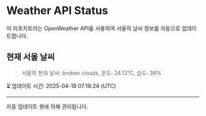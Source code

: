 
# Weather API Status

이 리포지토리는 OpenWeather API를 사용하여 서울의 날씨 정보를 자동으로 업데이트합니다.

## 현재 서울 날씨
> 서울의 현재 날씨: broken clouds, 온도: 24.13°C, 습도: 38%

⏳ 업데이트 시간: 2025-04-18 07:18:24 (UTC)

---
자동 업데이트 봇에 의해 관리됩니다.
